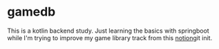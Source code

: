 # gamedb

This is a kotlin backend study. Just learning the basics with springboot while I'm trying to improve my game library track from this [notion](https://fourtwenty.notion.site/_games-e5f4eed9e07542b89410111718163609)git init.